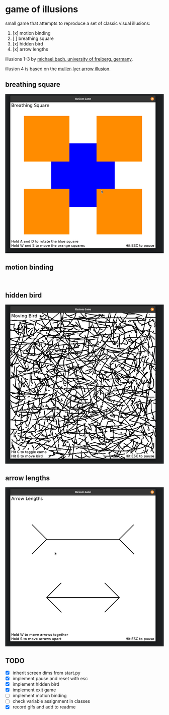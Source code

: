 # game of illusions

small game that attempts to reproduce a set of classic visual illusions:

1. [x] motion binding
2. [ ] breathing square
3. [x] hidden bird
4. [x] arrow lengths

illusions 1-3 by [michael bach, university of freiberg, germany](https://michaelbach.de/ot/).

illusion 4 is based on the [muller-lyer arrow illusion](https://en.wikipedia.org/wiki/M%C3%BCller-Lyer_illusion).

## breathing square
![breathing square](resources/breathing_square.gif)

## motion binding
![]()

## hidden bird
![hidden bird](resources/hidden_bird.gif)

## arrow lengths
![arrow lengths](resources/arrow_lengths.gif)


## TODO
- [x] inherit screen dims from start.py
- [x] implement pause and reset with esc
- [x] implement hidden bird
- [x] implement exit game
- [ ] implement motion binding
- [ ] check variable assignment in classes
- [x] record gifs and add to readme
